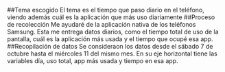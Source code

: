 ##Tema escogido
El tema es el tiempo que paso diario en el teléfono, viendo además cuál es la aplicación que más uso diariamente
##Proceso de recolección
Me ayudaré de la aplicación nativa de los teléfonos Samsung. Esta me entrega datos diarios, como el tiempo total de uso de la pantalla, cuál es la aplicación más usada y el tiempo que ocupé esa app.
##Recopilación de datos
Se consideraon los datos desde el sábado 7 de octubre hasta el miércoles 11 del mismo mes. En su eje horizontal tiene las variables día, uso total, app más usada y tiempo en esa app.

